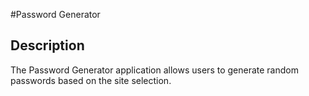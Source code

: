 #Password Generator

## Description
The Password Generator application allows users to generate random passwords based on the site selection.